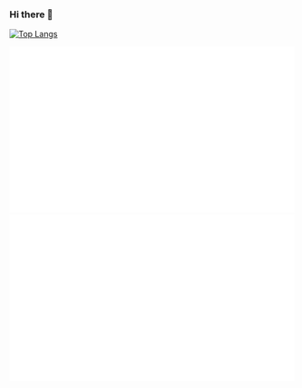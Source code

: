 ### Hi there 👋

[![Top Langs](https://github-readme-stats.vercel.app/api/top-langs/?username=farisashai&layout=compact)](https://github.com/farisashai/github-readme-stats)

![](https://github.com/farisashai/github-stats/blob/master/generated/overview.svg)
![](https://github.com/farisashai/github-stats/blob/master/generated/languages.svg)

<!--
**farisashai/farisashai** is a ✨ _special_ ✨ repository because its `README.md` (this file) appears on your GitHub profile.

Here are some ideas to get you started:

- 🔭 I’m currently working on ...
- 🌱 I’m currently learning ...
- 👯 I’m looking to collaborate on ...
- 🤔 I’m looking for help with ...
- 💬 Ask me about ...
- 📫 How to reach me: ...
- 😄 Pronouns: ...
- ⚡ Fun fact: ...
-->
